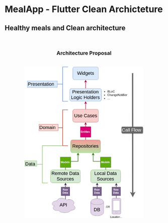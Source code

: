 # MealApp - Flutter Clean Archicteture

## Healthy meals and Clean architecture

<br />

<h3 align="center">Architecture Proposal</h3>

<br />

<img src="./architecture-proposal.png" style="display: block; margin-left: auto; margin-right: auto; width: 75%;"/>

